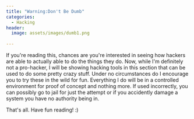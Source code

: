 ```yaml
---
title: "Warning:Don't Be Dumb"
categories:
  - Hacking
header:
  image: assets/images/dumb1.png
  
---
```


If you're reading this, chances are you're interested in seeing how hackers are able to actually able to do the things they do. Now, while I'm definitely not a pro-hacker, I will be showing hacking tools in this section that can be used to do some pretty crazy stuff. Under no circumstances do I encourage you to try these in the wild for fun. Everything I do will be in a controlled environment for proof of concept and nothing more. If used incorrectly, you can possibly go to jail for just the attempt or if you accidently damage a system you have no authority being in. 

That's all. Have fun reading! :) 
